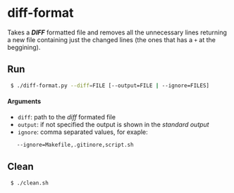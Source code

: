 # diff-format

Takes a _**DIFF**_ formatted file and removes all the unnecessary lines returning a new file containing just the changed lines (the ones that has a `+` at the beggining).

## Run

```bash
 $ ./diff-format.py --diff=FILE [--output=FILE | --ignore=FILES]
```

#### Arguments
- `diff`: path to the _diff_ formated file
- `output`: if not specified the output is shown in the _standard output_
- `ignore`: comma separated values, for exaple:
```bash
   --ignore=Makefile,.gitinore,script.sh
```

## Clean

```bash
 $ ./clean.sh
```

